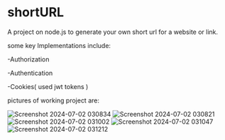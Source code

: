 # shortURL
A project on node.js to generate your own short url for a website or link.

some key Implementations include:

-Authorization

-Authentication

-Cookies( used jwt tokens )


pictures of working project are:

![Screenshot 2024-07-02 030834](https://github.com/agrawaljai/shortURL/assets/153916803/0e4cd8da-1b6a-4c6b-9fab-0ed94c13b9a8)
![Screenshot 2024-07-02 030821](https://github.com/agrawaljai/shortURL/assets/153916803/83490223-2e99-4f1a-be9c-e79194b9bd4b)
![Screenshot 2024-07-02 031002](https://github.com/agrawaljai/shortURL/assets/153916803/d082f1cb-64a1-4b19-b59f-fd1ab68a19da)
![Screenshot 2024-07-02 031047](https://github.com/agrawaljai/shortURL/assets/153916803/be4a2f0e-93bc-4dfe-928b-3f76ba6208cf)
![Screenshot 2024-07-02 031212](https://github.com/agrawaljai/shortURL/assets/153916803/2d3d6e54-35c1-45fb-8321-fbebdc769a7f)
